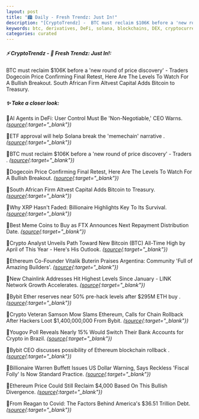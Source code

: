 ```yaml
---
layout: post
title: "🏙️ Daily - Fresh Trendz: Just In!"
description: "[CryptoTrendz] -  BTC must reclaim $106K before a 'new round of price discovery' - Traders Dogecoin Price Confirming Final Retest, Here Are The Levels To Watch For A Bullish Breakout. South African Firm Altvest Capital Adds Bitcoin to Treasury."
keywords: btc, derivatives, DeFi, solana, blockchains, DEX, cryptocurrencies, layer0, tokenomics
categories: curated
---
```


##### ⚡ CryptoTrendz - 📌 *Fresh Trendz: Just In!:*

 BTC must reclaim $106K before a 'new round of price discovery' - Traders Dogecoin Price Confirming Final Retest, Here Are The Levels To Watch For A Bullish Breakout. South African Firm Altvest Capital Adds Bitcoin to Treasury.

##### ✨ *Take a closer look:*


🔹AI Agents in DeFi: User Control Must Be 'Non-Negotiable,' CEO Warns. *([source](https://s.avyag.com/a9na){:target="_blank"})*

🔹ETF approval will help Solana break the 'memechain' narrative . *([source](https://s.avyag.com/7ei9){:target="_blank"})*

🔹BTC must reclaim $106K before a 'new round of price discovery' - Traders . *([source](https://s.avyag.com/hh67){:target="_blank"})*

🔹Dogecoin Price Confirming Final Retest, Here Are The Levels To Watch For A Bullish Breakout. *([source](https://s.avyag.com/0i7l){:target="_blank"})*

🔹South African Firm Altvest Capital Adds Bitcoin to Treasury. *([source](https://s.avyag.com/bmhj){:target="_blank"})*

🔹Why XRP Hasn't Faded: Billionaire Highlights Key To Its Survival. *([source](https://s.avyag.com/gc11){:target="_blank"})*

🔹Best Meme Coins to Buy as FTX Announces Next Repayment Distribution Date. *([source](https://s.avyag.com/fl53){:target="_blank"})*

🔹Crypto Analyst Unveils Path Toward New Bitcoin (BTC) All-Time High by April of This Year - Here's His Outlook. *([source](https://s.avyag.com/ap5c){:target="_blank"})*

🔹Ethereum Co-Founder Vitalik Buterin Praises Argentina: Community 'Full of Amazing Builders'. *([source](https://s.avyag.com/n07n){:target="_blank"})*

🔹New Chainlink Addresses Hit Highest Levels Since January - LINK Network Growth Accelerates. *([source](https://s.avyag.com/2r22){:target="_blank"})*

🔹Bybit Ether reserves near 50% pre-hack levels after $295M ETH buy . *([source](https://s.avyag.com/co8f){:target="_blank"})*

🔹Crypto Veteran Samson Mow Slams Ethereum, Calls for Chain Rollback After Hackers Loot $1,400,000,000 From Bybit. *([source](https://s.avyag.com/0npk){:target="_blank"})*

🔹Yougov Poll Reveals Nearly 15% Would Switch Their Bank Accounts for Crypto in Brazil. *([source](https://s.avyag.com/nxdz){:target="_blank"})*

🔹Bybit CEO discusses possibility of Ethereum blockchain rollback . *([source](https://s.avyag.com/38sm){:target="_blank"})*

🔹Billionaire Warren Buffett Issues US Dollar Warning, Says Reckless 'Fiscal Folly' Is Now Standard Practice. *([source](https://s.avyag.com/wtc9){:target="_blank"})*

🔹Ethereum Price Could Still Reclaim $4,000 Based On This Bullish Divergence. *([source](https://s.avyag.com/z2k2){:target="_blank"})*

🔹From Reagan to Covid: The Factors Behind America's $36.51 Trillion Debt. *([source](https://s.avyag.com/j65p){:target="_blank"})*
